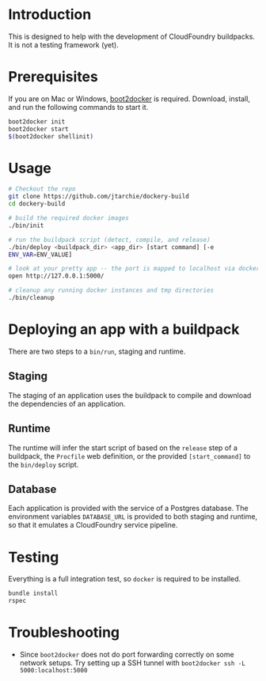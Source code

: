 # Introduction

This is designed to help with the development of CloudFoundry buildpacks. It is not a testing framework (yet).

# Prerequisites

If you are on Mac or Windows, [boot2docker](http://boot2docker.io/) is required. Download, install, and run the following commands to start it.

```sh
boot2docker init
boot2docker start
$(boot2docker shellinit)
```

# Usage

```sh
# Checkout the repo
git clone https://github.com/jtarchie/dockery-build
cd dockery-build

# build the required docker images
./bin/init

# run the buildpack script (detect, compile, and release)
./bin/deploy <buildpack_dir> <app_dir> [start command] [-e
ENV_VAR=ENV_VALUE]

# look at your pretty app -- the port is mapped to localhost via docker
open http://127.0.0.1:5000/

# cleanup any running docker instances and tmp directories
./bin/cleanup
```

# Deploying an app with a buildpack

There are two steps to a `bin/run`, staging and runtime.

## Staging

The staging of an application uses the buildpack to compile and
download the dependencies of an application.

## Runtime

The runtime will infer the start script of based on the `release`
step of a buildpack, the `Procfile` web definition, or the provided
`[start_command]` to the `bin/deploy` script.

## Database

Each application is provided with the service of a Postgres database. The
environment variables `DATABASE_URL` is provided to both staging and
runtime, so that it emulates a CloudFoundry service pipeline.

# Testing

Everything is a full integration test, so `docker` is required to be
installed.

```sh
bundle install
rspec
```

# Troubleshooting

* Since `boot2docker` does not do port forwarding correctly on some network setups. Try setting up a SSH tunnel with `boot2docker ssh -L 5000:localhost:5000`
